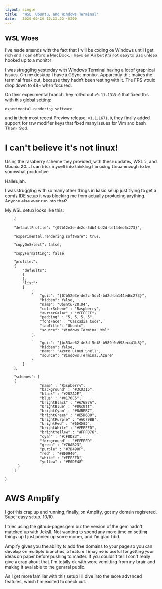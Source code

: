 ```yaml
---
layout: single
title:  "WSL, Ubuntu, and Windows Terminal"
date:   2020-06-20 20:23:53 -0500
---
```


## WSL Woes

I've made amends with the fact that I will be coding on Windows
until I get rich and I can afford a MacBook. I have an Air but it's
not easy to use unless hooked up to a monitor

I was struggling yesterday with Windows Terminal having a lot of graphical issues.
On my desktop I have a GSync monitor. Apparently this makes the terminal freak out,
because they hadn't been testing with it. The FPS would drop down to 48~ when focused.

On their experimental branch they rolled out `v0.11.1333.0` that fixed this with this
global setting: 

`experimental.rendering.software` 

and in their most recent Preview release, `v1.1.1671.0`, they finally added
support for raw modifier keys that fixed many issues for Vim and bash. Thank God.

# I can't believe it's not linux! 

Using the raspberry scheme they provided, with these updates, WSL 2, and Ubuntu 20...
I can trick myself into thinking I'm using Linux enough to be somewhat productive.

Hallelujah.

I was struggling with so many other things in basic setup just trying to get a comfy
IDE setup it was blocking me from actually producing anything. Anyone else ever run into that?

My WSL setup looks like this:

```
    {

    "defaultProfile": "{07b52e3e-de2c-5db4-bd2d-ba144ed6c273}",

    "experimental.rendering.software": true,

    "copyOnSelect": false,

    "copyFormatting": false,

    "profiles":
    {
        "defaults":
        {
        },
        "list":
        [
            {
                "guid": "{07b52e3e-de2c-5db4-bd2d-ba144ed6c273}",
                "hidden": false,
                "name": "Ubuntu-20.04",
                "colorScheme" : "Raspberry",
                "cursorColor" : "#FFFFFF",
                "padding" : "5, 5, 5, 5",
                "fontFace" : "Cascadia Code",
                "tabTitle": "Ubuntu",
                "source": "Windows.Terminal.Wsl"
            },
            {
                "guid": "{b453ae62-4e3d-5e58-b989-0a998ec441b8}",
                "hidden": false,
                "name": "Azure Cloud Shell",
                "source": "Windows.Terminal.Azure"
            }
        ]
    },

    "schemes": [
    {
                "name" : "Raspberry",
                "background" : "#3C0315",
                "black" : "#282A2E",
                "blue" : "#0170C5",
                "brightBlack" : "#676E7A",
                "brightBlue" : "#80c8ff",
                "brightCyan" : "#8ABEB7",
                "brightGreen" : "#B5D680",
                "brightPurple" : "#AC79BB",
                "brightRed" : "#BD6D85",
                "brightWhite" : "#FFFFFD",
                "brightYellow" : "#FFFD76",
                "cyan" : "#3F8D83",
                "foreground" : "#FFFFFD",
                "green" : "#76AB23",
                "purple" : "#7D498F",
                "red" : "#BD0940",
                "white" : "#FFFFFD",
                "yellow" : "#E0DE48"
      }
    ]

}
```


# AWS Amplify

I got this crap up and running, finally, on Amplify, got my domain registered. Super easy setup. 10/10

I tried using the github-pages gem but the version of the gem hadn't matched up with Jekyll. Not wanting to
spend any more time on setting things up I just ponied up some money, and I'm glad I did.

Amplify gives you the ability to add free domains to your page so you can develop on multiple branches,
a feature I imagine is useful for getting your ideas on paper before pushing to master. If you couldn't tell I don't really give a crap about that. I'm totally ok with word vomitting from my brain and making it available to the general public.

As I get more familiar with this setup I'll dive into the more advanced features, which I'm excited to check out.



